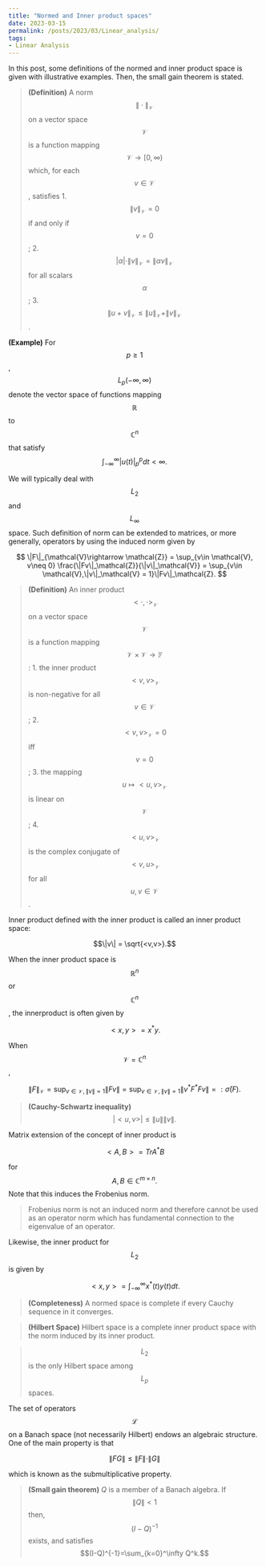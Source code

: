 ```yaml
---
title: "Normed and Inner product spaces"
date: 2023-03-15
permalink: /posts/2023/03/Linear_analysis/
tags:
- Linear Analysis
---
```


In this post, some definitions of the normed and inner product space is given with illustrative examples. Then, the small gain theorem is stated.

> **(Definition)** A norm $$\|\cdot\|_\mathcal{V}$$ on a vector space $$\mathcal{V}$$ is a function mapping $$\mathcal{V}\rightarrow [0,\infty)$$ which, for each $$v\in \mathcal{V}$$, satisfies
    1. $$\|v\|_\mathcal{V}=0$$ if and only if $$v=0$$;
    2. $$|\alpha| \cdot \|v\|_\mathcal{V} = \|\alpha v\|_\mathcal{V}$$ for all scalars $$\alpha$$;
    3. $$\|u+v\|_\mathcal{V}\leq \|u\|_\mathcal{V}+\|v\|_\mathcal{V}$$.

**(Example)** For $$p\geq 1$$, $$L_p(-\infty,\infty)$$ denote the vector space of functions mapping $$\mathbb{R}$$ to $$\mathbb{C}^n$$ that satisfy   $$\int_{-\infty}^\infty \vert u(t)\vert _p^pdt < \infty.$$

We will typically deal with $$L_2$$ and $$L_\infty$$ space.
Such definition of norm can be extended to matrices, or more generally, operators by using the induced norm given by

$$
\|F\|_{\mathcal{V}\rightarrow \mathcal{Z}} = \sup_{v\in \mathcal{V}, v\neq 0} \frac{\|Fv\|_\mathcal{Z}}{\|v\|_\mathcal{V}} = \sup_{v\in \mathcal{V},\|v\|_\mathcal{V} = 1}\|Fv\|_\mathcal{Z}.
$$

> **(Definition)** An inner product $$<\cdot,\cdot>_{\mathcal{V}}$$ on a vector space $$\mathcal{V}$$ is a function mapping $$\mathcal{V}\times\mathcal{V} \rightarrow \mathbb{F}$$:
    1. the inner product $$<v,v>_\mathcal{V}$$ is non-negative for all $$v\in\mathcal{V}$$;
    2. $$<v,v>_\mathcal{V} = 0$$ iff $$v=0$$;
    3. the mapping $$u\mapsto <u,v>_\mathcal{V}$$ is linear on $$\mathcal{V}$$;
    4. $$<u,v>_\mathcal{V}$$ is the complex conjugate of $$<v,u>_\mathcal{V}$$ for all $$u,v\in \mathcal{V}$$.

Inner product defined with the inner product is called an inner product space:

$$\|v\| = \sqrt{<v,v>}.$$

When the inner product space is $$\mathbb{R}^n$$ or $$\mathbb{C}^n$$, the innerproduct is often given by

$$<x,y> = x^*y.$$

When $$\mathcal{V} = \mathbb{C}^n$$,

$$ \|F\|_\mathcal{V} = \sup_{v \in \mathcal{V}, \|v\|=1} \|Fv\| = \sup_{v \in \mathcal{V}, \|v\|=1} \|v^* F^*Fv\| =:\bar{\sigma}(F).$$

> **(Cauchy-Schwartz inequality)**
    $$|<u,v>| \leq \|u\|\|v\|.$$

Matrix extension of the concept of inner product is

$$<A,B> = TrA^*B$$

for $$A,B\in \mathbb{C}^{m\times n}.$$ Note that this induces the Frobenius norm.  

> Frobenius norm is not an induced norm and therefore cannot be used as an operator norm which has fundamental connection to the eigenvalue of an operator.

Likewise, the inner product for $$L_2$$ is given by

$$<x,y> = \int_{-\infty}^{\infty} x^*(t)y(t)dt.$$

> **(Completeness)** A normed space is complete if every Cauchy sequence in it converges.

> **(Hilbert Space)** Hilbert space is a complete inner product space with the norm induced by its inner product.

> $$L_2$$ is the only Hilbert space among $$L_p$$ spaces.

The set of operators $$\mathcal{L}$$ on a Banach space (not necessarily Hilbert) endows an algebraic structure. One of the main property is that

$$\|FG\|\leq \|F\|\cdot\|G\|$$

which is known as the submultiplicative property.

> **(Small gain theorem)**  $Q$ is a member of a Banach algebra. If $$\|Q\|<1$$ then, $$(I-Q)^{-1}$$ exists, and satisfies
  $$(I-Q)^{-1}=\sum_{k=0}^\infty Q^k.$$

